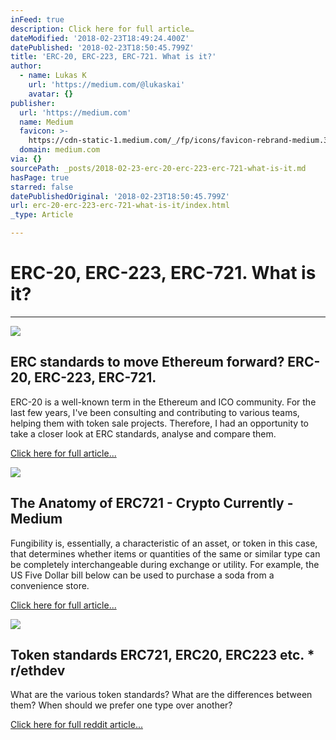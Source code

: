 ```yaml
---
inFeed: true
description: Click here for full article…
dateModified: '2018-02-23T18:49:24.400Z'
datePublished: '2018-02-23T18:50:45.799Z'
title: 'ERC-20, ERC-223, ERC-721. What is it?'
author:
  - name: Lukas K
    url: 'https://medium.com/@lukaskai'
    avatar: {}
publisher:
  url: 'https://medium.com'
  name: Medium
  favicon: >-
    https://cdn-static-1.medium.com/_/fp/icons/favicon-rebrand-medium.3Y6xpZ-0FSdWDnPM3hSBIA.ico
  domain: medium.com
via: {}
sourcePath: _posts/2018-02-23-erc-20-erc-223-erc-721-what-is-it.md
hasPage: true
starred: false
datePublishedOriginal: '2018-02-23T18:50:45.799Z'
url: erc-20-erc-223-erc-721-what-is-it/index.html
_type: Article

---
```

# ERC-20, ERC-223, ERC-721\. What is it?

---

<article style=""><img src="https://imgflo.herokuapp.com/graph/2b2431f8e7ba7b0/5a7f9a72a791c9ae3586a53013a8a29b/noop.png?input=https%3A%2F%2Fcdn-images-1.medium.com%2Fmax%2F1200%2F1*yDdrX7p23wdG9zebXfHdZQ.png" /><h1>ERC standards to move Ethereum forward? ERC-20, ERC-223, ERC-721.</h1><p>ERC-20 is a well-known term in the Ethereum and ICO community. For the last few years, I've been consulting and contributing to various teams, helping them with token sale projects. Therefore, I had an opportunity to take a closer look at ERC standards, analyse and compare them.</p></article>

[Click here for full article...][0]

<article style=""><img src="https://imgflo.herokuapp.com/graph/2b2431f8e7ba7b0/2280cc84fe9f9a7fb03717e0962cb271/noop.png?input=https%3A%2F%2Fcdn-images-1.medium.com%2Fmax%2F1200%2F1*TX5Jg6--E0Z-WHq8-Etgjw.png" /><h1>The Anatomy of ERC721 - Crypto Currently - Medium</h1><p>Fungibility is, essentially, a characteristic of an asset, or token in this case, that determines whether items or quantities of the same or similar type can be completely interchangeable during exchange or utility. For example, the US Five Dollar bill below can be used to purchase a soda from a convenience store.</p></article>

[Click here for full article...][1]

<article style=""><img src="https://s3-us-west-2.amazonaws.com/the-grid-img/p/7239aeb40bf68045d892f6e98786fd62632231eb.png" /><h1>Token standards ERC721, ERC20, ERC223 etc. * r/ethdev</h1><p>What are the various token standards? What are the differences between them? When should we prefer one type over another?</p></article>

[Click here for full reddit article...][2]

[0]: https://medium.com/wepower/erc-standards-to-move-ethereum-forward-erc-20-erc-223-erc-721-e1712456449d "Click here for full article..."
[1]: https://medium.com/crypto-currently/the-anatomy-of-erc721-e9db77abfc24 "Click here for full article..."
[2]: https://www.reddit.com/r/ethdev/comments/7hilh5/token_standards_erc721_erc20_erc223_etc/ "Click here for full reddit thread..."
